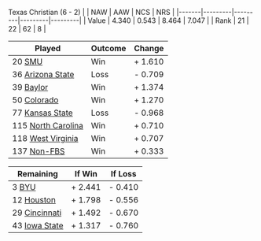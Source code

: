 Texas Christian (6 - 2)
|       |   NAW   |   AAW   |   NCS   |   NRS   |
|-------|---------|---------|---------|---------|
| Value |   4.340 |   0.543 |   8.464 |   7.047 |
| Rank  |      21 |      22 |      62 |       8 |

| Played                    | Outcome    |  Change  |
|---------------------------|------------|----------|
|  20 [SMU                   ](SMU.md)| Win        | +  1.610 |
|  36 [Arizona State         ](ArizonaState.md)| Loss       | -  0.709 |
|  39 [Baylor                ](Baylor.md)| Win        | +  1.374 |
|  50 [Colorado              ](Colorado.md)| Win        | +  1.270 |
|  77 [Kansas State          ](KansasState.md)| Loss       | -  0.968 |
| 115 [North Carolina        ](NorthCarolina.md)| Win        | +  0.710 |
| 118 [West Virginia         ](WestVirginia.md)| Win        | +  0.707 |
| 137 [Non-FBS               ](NonFBS.md)| Win        | +  0.333 |

| Remaining                 |  If Win  |  If Loss |
|---------------------------|----------|----------|
|   3 [BYU                   ](BYU.md)| +  2.441 | -  0.410 |
|  12 [Houston               ](Houston.md)| +  1.798 | -  0.556 |
|  29 [Cincinnati            ](Cincinnati.md)| +  1.492 | -  0.670 |
|  43 [Iowa State            ](IowaState.md)| +  1.317 | -  0.760 |

